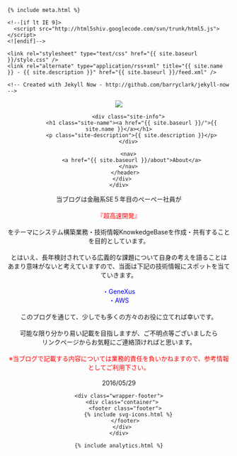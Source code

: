 <html>
  <head>
    <title>{% if page.title %}{{ page.title }} – {% endif %}{{ site.name }} – {{ site.description }}</title>

    {% include meta.html %}

    <!--[if lt IE 9]>
      <script src="http://html5shiv.googlecode.com/svn/trunk/html5.js"></script>
    <![endif]-->

    <link rel="stylesheet" type="text/css" href="{{ site.baseurl }}/style.css" />
    <link rel="alternate" type="application/rss+xml" title="{{ site.name }} - {{ site.description }}" href="{{ site.baseurl }}/feed.xml" />

    <!-- Created with Jekyll Now - http://github.com/barryclark/jekyll-now -->
  </head>

  <body>
    <div class="wrapper-masthead">
      <div class="container">
        <header class="masthead clearfix">
          <a href="{{ site.baseurl }}/" class="site-avatar"><img src="{{ site.avatar }}" /></a>

          <div class="site-info">
            <h1 class="site-name"><a href="{{ site.baseurl }}/">{{ site.name }}</a></h1>
            <p class="site-description">{{ site.description }}</p>
          </div>

          <nav>
            <a href="{{ site.baseurl }}/about">About</a>
          </nav>
        </header>
      </div>
    </div>

<Center>

当ブログは金融系SE５年目のぺーぺー社員が
<Br><Br>
<font color = "RED">『超高速開発』</font>
<Br><Br>
をテーマにシステム構築業務・技術情報KnowkedgeBaseを作成・共有することを目的としています。
<Br><Br>
とはいえ、長年検討されている広義的な課題について自身の考えを語ることは
<Br>
あまり意味がないと考えていますので、当面は下記の技術情報にスポットを当てていきます。
<Br><Br>
    <font color = "BLUE">・GeneXus</font>
    <Br>
    <font color = "BLUE">・AWS</font>
<Br><Br>
このブログを通じて、少しでも多くの方々のお役に立てれば幸いです。
<Br><Br>
可能な限り分かり易い記載を目指しますが、ご不明点等ございましたら
<Br>
リンクページからお気軽にご連絡頂ければと思います。
<Br><Br>
<font color = "RED">※当ブログで記載する内容については業務的責任を負いかねますので、参考情報としてご利用下さい。</font>
<Br><Br>
2016/05/29

</Center>

    <div class="wrapper-footer">
      <div class="container">
        <footer class="footer">
          {% include svg-icons.html %}
        </footer>
      </div>
    </div>

    {% include analytics.html %}
  </body>
</html>



